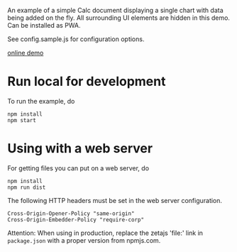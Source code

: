 An example of a simple Calc document displaying a single chart with data being added on the fly.
All surrounding UI elements are hidden in this demo. Can be installed as PWA.

See config.sample.js for configuration options.

[online demo](https://zetaoffice.net/demos/ping-monitor/)

# Run local for development

To run the example, do
```
npm install
npm start
```

# Using with a web server

For getting files you can put on a web server, do
```
npm install
npm run dist
```

The following HTTP headers must be set in the web server configuration.
```
Cross-Origin-Opener-Policy "same-origin"
Cross-Origin-Embedder-Policy "require-corp"
```

Attention: When using in production, replace the zetajs 'file:' link in `package.json` with a proper version from npmjs.com.
